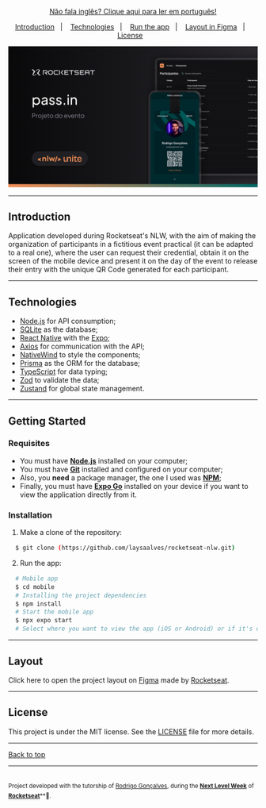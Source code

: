 <p align="center">
<a href="https://github.com/laysaalves/rocketseat-nlw/blob/main/README-PTBR.md">Não fala inglês? Clique aqui para ler em português!</a>
</p>

<p align="center">
  <a href="#introduction">Introduction</a>&nbsp;&nbsp;&nbsp;|&nbsp;&nbsp;&nbsp;
  <a href="#technologies">Technologies</a>&nbsp;&nbsp;&nbsp;|&nbsp;&nbsp;&nbsp;
  <a href="#getting-started">Run the app</a>&nbsp;&nbsp;&nbsp;|&nbsp;&nbsp;&nbsp;
  <a href="#layout">Layout in Figma</a>&nbsp;&nbsp;&nbsp;|&nbsp;&nbsp;&nbsp;
  <a href="#license">License</a>&nbsp;&nbsp;&nbsp;
</p>

<p align="center">
  <img alt="capa do projeto" width="650px" src="./.github/image.png" />
<p>

---
## Introduction

Application developed during Rocketseat's NLW, with the aim of making the organization of participants in a fictitious event practical (it can be adapted to a real one), where the user can request their credential, obtain it on the screen of the mobile device and present it on the day of the event to release their entry with the unique QR Code generated for each participant.

---
## Technologies

-  [Node.js](https://nodejs.org/en/docs/) for API consumption;
-  [SQLite](https://www.sqlite.org/docs.html/) as the database;
-  [React Native](http://facebook.github.io/react-native/) with the [Expo](https://expo.io/);
-  [Axios](https://github.com/axios/axios) for communication with the API;
-  [NativeWind](https://www.nativewind.dev/) to style the components;
-  [Prisma](https://www.prisma.io/) as the ORM for the database;
-  [TypeScript](https://www.typescriptlang.org/) for data typing;
-  [Zod](https://zod.dev/) to validate the data;
-  [Zustand](https://zustand-demo.pmnd.rs/) for global state management.

---
## Getting Started

### Requisites

  - You must have **[Node.js](https://nodejs.org/en/)** installed on your computer;
  - You must have **[Git](https://git-scm.com/)** installed and configured on your computer;
  - Also, you **need** a package manager, the one I used was **[NPM](https://www.npmjs.com/)**;
  - Finally, you must have **[Expo Go](https://expo.dev/go)** installed on your device if you want to view the application directly from it.

### Installation

1. Make a clone of the repository:

```bash
  $ git clone (https://github.com/laysaalves/rocketseat-nlw.git)
```

2. Run the app:

```bash
  # Mobile app
  $ cd mobile
  # Installing the project dependencies
  $ npm install
  # Start the mobile app
  $ npx expo start
  # Select where you want to view the app (iOS or Android) or if it's on your own device, scan the QRCode
```

---
## Layout

Click here to open the project layout on [Figma](https://www.figma.com/community/file/1356738933008624188/unite-summit) made by [Rocketseat](https://github.com/rocketseat-education).

---
## License

This project is under the MIT license. See the [LICENSE](LICENSE.md) file for more details.

---
[Back to top](#introduction)<br>

---
<sup><br/>Project developed with the tutorship of [Rodrigo Gonçalves](https://github.com/orodrigogo), during the [**Next Level Week**](https://rocketseat.com.br/) of [**Rocketseat**](https://www.linkedin.com/school/rocketseat/about/)**💜.</sup>
